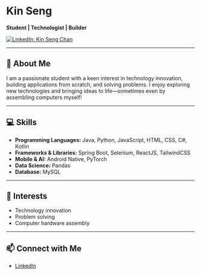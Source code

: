 # Kin Seng

**Student | Technologist | Builder**

[![LinkedIn: Kin Seng Chan](https://img.shields.io/badge/LinkedIn-blue?logo=linkedin&style=flat-square)](https://www.linkedin.com/in/kin-seng-chan-08998995/)

---

## 👋 About Me

I am a passionate student with a keen interest in technology innovation, building applications from scratch, and solving problems. I enjoy exploring new technologies and bringing ideas to life—sometimes even by assembling computers myself!

---

## 💻 Skills

- **Programming Languages:** Java, Python, JavaScript, HTML, CSS, C#, Kotlin
- **Frameworks & Libraries:** Spring Boot, Selenium, ReactJS, TailwindCSS
- **Mobile & AI:** Android Native, PyTorch
- **Data Science:** Pandas
- **Database:** MySQL

---

## 🚀 Interests

- Technology innovation
- Problem solving
- Computer hardware assembly

---

## 📫 Connect with Me

- [LinkedIn](https://www.linkedin.com/in/kin-seng-chan-08998995/)
